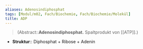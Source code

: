 ```yaml
---
aliases: Adenosindiphosphat
tags: [Modul/m02, Fach/Biochemie, Fach/Biochemie/Molekül]
title: ADP
---
```

> (Abstract::**Adenosindiphosphat.** Spaltprodukt von [[ATP]].)
- **Struktur**:: Diphosphat + Ribose + Adenin